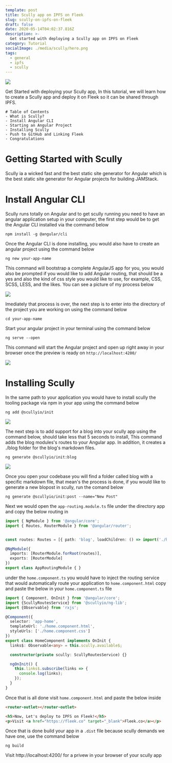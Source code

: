 ```yaml
---
template: post
title: Scully app on IPFS on Fleek
slug: scully-on-ipfs-on-fleek
draft: false
date: 2020-05-14T04:02:37.816Z
description: >-
  Get started with deploying a Scully app on IPFS on Fleek
category: Tutorial
socialImage: ./media/scully/hero.png
tags:
  - general
  - ipfs
  - scully
---
```


![](images/scully/hero.png)

Get Started with deploying your Scully app, In this tutorial, we will learn how to create a Scully app and deploy it on Fleek so it can be shared through IPFS.

```
# Table of Contents
- What is Scully?
- Install Angular CLI
- Starting an Angular Project
- Installing Scully
- Push to GitHub and Linking Fleek
- Congratulations
```

# Getting Started with Scully

Scully ia a wicked fast and the best static site generator for Angular which is the best static site generator for Angular projects for building JAMStack.

# Install Angular CLI

Scully runs totally on Angular and to get scully running you need to have an angular application setup in your computer, the first step would be to get the Angular CLI installed via the command below

```
npm install -g @angular/cli
```

Once the Angular CLI is done installing, you would also have to create an angular project using the command below

```
ng new your-app-name
```

This command will bootstrap a complete AngularJS app for you, you would also be prompted if you would like to add Angular routing, that should be a yes and also the kind of css style you would like to use, for example, CSS, SCSS, LESS, and the likes. You can see a picture of my process below

![](images/scully/terminal.png)

Imediately that process is over, the next step is to enter into the directory of the project you are working on using the command below

```
cd your-app-name
```

Start your angular project in your terminal using the command below

```
ng serve --open
```

This command will start the Angular project and open up right away in your browser once the preview is ready on `http://localhost:4200/`

![](images/scully/terminal.png)

# Installing Scully

In the same path to your application you would have to install scully the tooling package via npm in your app using the command below

```
ng add @scullyio/init
```

![](images/scully/terminal2.png)

The next step is to add support for a blog into your scully app using the command below, should take less that 5 seconds to install, This command adds the blog modules's routes to your Angular app. In addition, it creates a ./blog folder for the blog's markdown files.

```
ng generate @scullyio/init:blog
```

![](images/scully/terminal3.png)

Once you open your codebase you will find a folder called blog with a specific markdown file, that mean's the process is done, if you would like to generate a new blopost in scully, run the comand below

```
ng generate @scullyio/init:post --name="New Post"
```

Next we would open the `app-routing.module.ts` file under the directory app and copy the below routing in

```typescript
import { NgModule } from '@angular/core';
import { Routes, RouterModule } from '@angular/router';


const routes: Routes = [{ path: 'blog', loadChildren: () => import('./home/home.module').then(m => m.HomeModule) }, { path: 'home', loadChildren: () => import('./home/home.module').then(m => m.HomeModule) }];

@NgModule({
  imports: [RouterModule.forRoot(routes)],
  exports: [RouterModule]
})
export class AppRoutingModule { }
```

under the `home.component.ts` you would have to inject the routing service that would automatically route your application to `home.component.html` copy and paste the below in your `home.component.ts` file

```typescript
import { Component, OnInit } from '@angular/core';
import {ScullyRoutesService} from '@scullyio/ng-lib';
import {Observable} from 'rxjs';

@Component({
  selector: 'app-home',
  templateUrl: './home.component.html',
  styleUrls: ['./home.component.css']
})
export class HomeComponent implements OnInit {
  links$: Observable<any> = this.scully.available$;

  constructor(private scully: ScullyRoutesService) {}

  ngOnInit() {
    this.links$.subscribe(links => {
      console.log(links);
    });
  }
}
```
Once that is all done visit `home.component.html` and paste the below inside

```html
<router-outlet></router-outlet>

<h5>Now, Let's deploy to IPFS on Fleek!</h5>
<p>Visit <a href="https://fleek.co" target="_blank">Fleek.co</a></p>
```

Once that is done build your app in a `.dist` file because scully demands we have one, use the command below

```
ng build
```

Visit http://localhost:4200/ for a privew in your browser of your scully app

